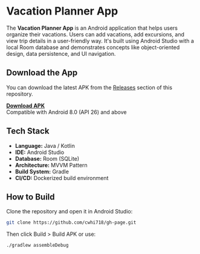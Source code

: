 # Vacation Planner App

The **Vacation Planner App** is an Android application that helps users organize their vacations. Users can add vacations, add excursions, and view trip details in a user-friendly way. It's built using Android Studio with a local Room database and demonstrates concepts like object-oriented design, data persistence, and UI navigation.

## Download the App

You can download the latest APK from the [Releases](https://github.com/cwhi718/gh-page/releases/tag/v1.0) section of this repository.

[**Download APK**](https://github.com/cwhi718/gh-page/releases/latest)  
Compatible with Android 8.0 (API 26) and above

## Tech Stack

- **Language:** Java / Kotlin  
- **IDE:** Android Studio  
- **Database:** Room (SQLite)  
- **Architecture:** MVVM Pattern  
- **Build System:** Gradle  
- **CI/CD:** Dockerized build environment 

## How to Build

Clone the repository and open it in Android Studio:

```bash
git clone https://github.com/cwhi718/gh-page.git
```

Then click Build > Build APK or use:
```bash
./gradlew assembleDebug
```
